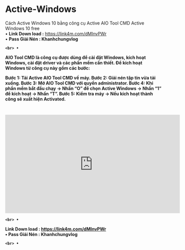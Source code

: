 # Active-Windows
Cách Active Windows 10 bằng công cụ Active AIO Tool CMD Active Windows 10 free
	<br> • 
<b>Link Down load :</b> <a href="https://link4m.com/dMInvPWr" target="_blank">https://link4m.com/dMInvPWr
	<br> • 
<b>Pass Giải Nén :  Khanhchungvlog
  
  	<br> • 
  
  
  AIO Tool CMD là công cụ được dùng để cài đặt Windows, kích hoạt Windows, cài đặt driver và các phần mềm cần thiết. Để kích hoạt Windows từ công cụ này gồm các bước:

Bước 1: Tải Active AIO Tool CMD về máy.
Bước 2: Giải nén tập tin vừa tải xuống.
Bước 3: Mở AIO Tool CMD với quyền administrator.
Bước 4: Khi phần mềm bắt đầu chạy → Nhấn “O” để chọn Active Windows → Nhấn “1” để kích hoạt → Nhấn “T”.
Bước 5: Kiểm tra máy → Nếu kích hoạt thành công sẽ xuất hiện Activated.

<div class="separator" style="clear: both;"><a href="https://file.hstatic.net/200000722513/file/gearvn-active-windows-3_5c23b521c0054020bd0357cafe706d31_1024x1024.jpg" style="display: block; padding: 1em 0; text-align: center; "><img alt="" border="0" data-original-height="576" data-original-width="1024" src="https://file.hstatic.net/200000722513/file/gearvn-active-windows-3_5c23b521c0054020bd0357cafe706d31_1024x1024.jpg"/></a></div>

<iframe width="560" height="315" src="https://www.youtube.com/embed/QB8dLrWGeDo?si=Ukl-tYl3ZyrMsmwx" title="YouTube video player" frameborder="0" allow="accelerometer; autoplay; clipboard-write; encrypted-media; gyroscope; picture-in-picture; web-share" referrerpolicy="strict-origin-when-cross-origin" allowfullscreen></iframe>



	<br> • 
<b>Link Down load :</b> <a href="https://link4m.com/dMInvPWr" target="_blank">https://link4m.com/dMInvPWr
	<br> • 
<b>Pass Giải Nén :  Khanhchungvlog
  
  	<br> • 
  









